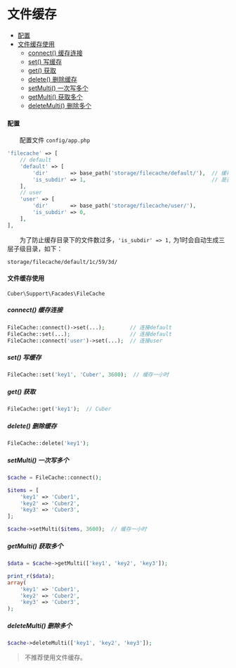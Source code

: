 # 文件缓存

- [配置](#config)
- [文件缓存使用](#use)
    - [connect() 缓存连接](#connect)
    - [set() 写缓存](#set)
    - [get() 获取](#get)
    - [delete() 删除缓存](#delete)
    - [setMulti() 一次写多个](#setmulti)
    - [getMulti() 获取多个](#getmulti)
    - [deleteMulti() 删除多个](#deletemulti)

#### <a name="config">配置</a>

　　配置文件 `config/app.php`

```php
'filecache' => [
    // default
    'default' => [
        'dir'       => base_path('storage/filecache/default/'),  // 缓存目录
        'is_subdir' => 1,                                        // 是否自动生成子级缓存目录 默认1是 0否
    ],
    // user
    'user' => [
        'dir'       => base_path('storage/filecache/user/'),
        'is_subdir' => 0,
    ],
],
```

　　为了防止缓存目录下的文件数过多，`'is_subdir' => 1,` 为1时会自动生成三层子级目录，如下：<br />

`storage/filecache/default/1c/59/3d/`

#### <a name="use">文件缓存使用</a>

`Cuber\Support\Facades\FileCache`

##### <a name="connect">connect() 缓存连接</a>

```php
FileCache::connect()->set(...);        // 连接default
FileCache::set(...);                   // 连接default
FileCache::connect('user')->set(...);  // 连接user
```

##### <a name="set">set() 写缓存</a>
```php
FileCache::set('key1', 'Cuber', 3600);  // 缓存一小时
```

##### <a name="get">get() 获取</a>
```php
FileCache::get('key1');  // Cuber
```

##### <a name="delete">delete() 删除缓存</a>
```php
FileCache::delete('key1');
```

##### <a name="setmulti">setMulti() 一次写多个</a>
```php
$cache = FileCache::connect();

$items = [
    'key1' => 'Cuber1',
    'key2' => 'Cuber2',
    'key3' => 'Cuber3',
];

$cache->setMulti($items, 3600);  // 缓存一小时
```

##### <a name="getmulti">getMulti() 获取多个</a>
```php
$data = $cache->getMulti(['key1', 'key2', 'key3']);

print_r($data);
array(
    'key1' => 'Cuber1',
    'key2' => 'Cuber2',
    'key3' => 'Cuber3',
);
```

##### <a name="deletemulti">deleteMulti() 删除多个</a>
```php
$cache->deleteMulti(['key1', 'key2', 'key3']);
```

> 不推荐使用文件缓存。

